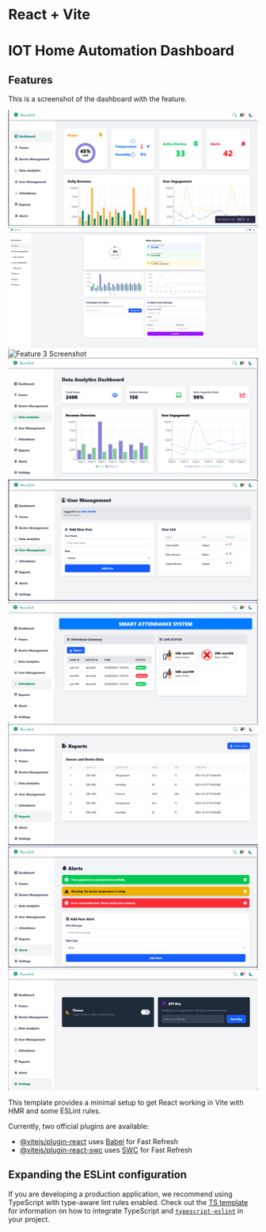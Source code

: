 # React + Vite
# IOT Home Automation Dashboard

## Features

This is a screenshot of the dashboard with the feature.

![Feature 1 Screenshot](/iot-dashboard/src/git.image/dashdoard.png)
![Feature 2 Screenshot](/iot-dashboard/src/git.image/power.png)
![Feature 3 Screenshot](/iot-dashboard/src/git.image/devicemanagement.png)
![Feature 4 Screenshot](/iot-dashboard/src/git.image/dataanalytics.png)
![Feature 5 Screenshot](/iot-dashboard/src/git.image/usermanagment.png)
![Feature 6 Screenshot](/iot-dashboard/src/git.image/attendance.png)
![Feature 7 Screenshot](/iot-dashboard/src/git.image/report.png)
![Feature 8 Screenshot](/iot-dashboard/src/git.image/alert.png)
![Feature 9 Screenshot](/iot-dashboard/src/git.image/setting.png)

This template provides a minimal setup to get React working in Vite with HMR and some ESLint rules.

Currently, two official plugins are available:

- [@vitejs/plugin-react](https://github.com/vitejs/vite-plugin-react/blob/main/packages/plugin-react) uses [Babel](https://babeljs.io/) for Fast Refresh
- [@vitejs/plugin-react-swc](https://github.com/vitejs/vite-plugin-react/blob/main/packages/plugin-react-swc) uses [SWC](https://swc.rs/) for Fast Refresh

## Expanding the ESLint configuration

If you are developing a production application, we recommend using TypeScript with type-aware lint rules enabled. Check out the [TS template](https://github.com/vitejs/vite/tree/main/packages/create-vite/template-react-ts) for information on how to integrate TypeScript and [`typescript-eslint`](https://typescript-eslint.io) in your project.
